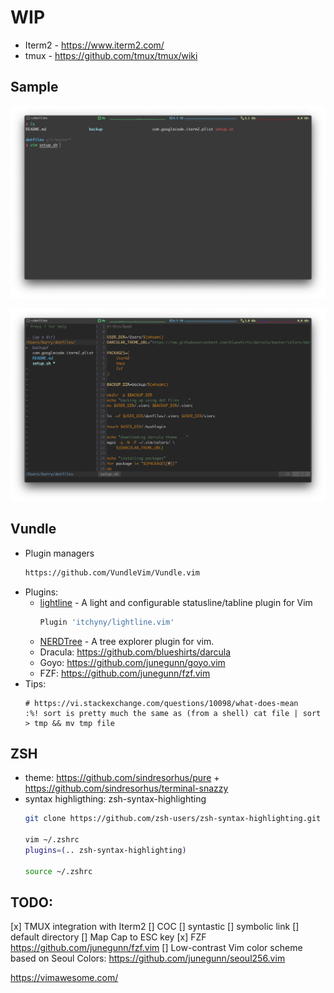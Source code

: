 # WIP 

* Iterm2 - https://www.iterm2.com/
* tmux - https://github.com/tmux/tmux/wiki

## Sample

![Alt text](pics/terminal.png?raw=true "Terminal")

![Alt text](pics/vim.png?raw=true "Vim")

## Vundle
* Plugin managers
  ```bash
  https://github.com/VundleVim/Vundle.vim
  ```
* Plugins:
  - [lightline](https://github.com/itchyny/lightline.vim) - A light and configurable statusline/tabline plugin for Vim
    ```bash
    Plugin 'itchyny/lightline.vim'
    ```
  - [NERDTree](https://github.com/preservim/nerdtree) - A tree explorer plugin for vim.
  - Dracula: https://github.com/blueshirts/darcula
  - Goyo: https://github.com/junegunn/goyo.vim
  - FZF: https://github.com/junegunn/fzf.vim 
* Tips:
  ```
  # https://vi.stackexchange.com/questions/10098/what-does-mean
  :%! sort is pretty much the same as (from a shell) cat file | sort > tmp && mv tmp file
  ```
## ZSH
* theme: https://github.com/sindresorhus/pure + https://github.com/sindresorhus/terminal-snazzy 
* syntax highligthing: zsh-syntax-highlighting
  ```bash
  git clone https://github.com/zsh-users/zsh-syntax-highlighting.git ${ZSH_CUSTOM:-~/.oh-my-zsh/custom}/plugins/zsh-syntax-highlighting
  
  vim ~/.zshrc
  plugins=(.. zsh-syntax-highlighting)  
  
  source ~/.zshrc
  ```

## TODO:
[x] TMUX integration with Iterm2
[] COC
[] syntastic
[] symbolic link
[] default directory
[] Map Cap to ESC key
[x] FZF https://github.com/junegunn/fzf.vim 
[] Low-contrast Vim color scheme based on Seoul Colors: https://github.com/junegunn/seoul256.vim


https://vimawesome.com/

